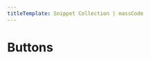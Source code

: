 ```yaml
---
titleTemplate: Snippet Collection | massCode
---
```


# Buttons

<CollectionPreview category="buttons" />
